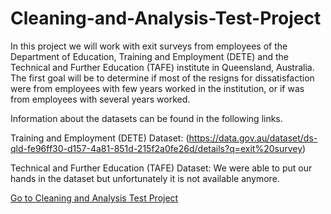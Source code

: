 # Cleaning-and-Analysis-Test-Project

In this project we will work with exit surveys from employees of the Department of Education, Training and Employment (DETE) and the Technical and Further Education (TAFE) institute in Queensland, Australia.
The first goal will be to determine if most of the resigns for dissatisfaction were from employees with few years worked in the institution, or if was from employees with several years worked.

Information about the datasets can be found in the following links.

Training and Employment (DETE) Dataset: (https://data.gov.au/dataset/ds-qld-fe96ff30-d157-4a81-851d-215f2a0fe26d/details?q=exit%20survey)

Technical and Further Education (TAFE) Dataset: We were able to put our hands in the dataset but unfortunately it is not available anymore.

[Go to Cleaning and Analysis Test Project](https://github.com/Lutenebrax/Cleaning-and-Analysis-Test-Project/blob/main/Basics.ipynb)
